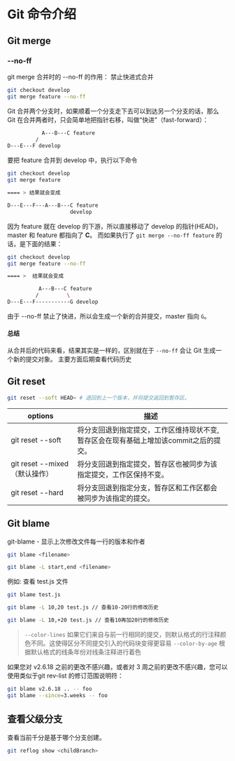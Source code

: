 # Git 命令介绍
## Git merge

### --no-ff
git merge 合并时的 --no-ff 的作用： 禁止快进式合并

```bash
git checkout develop
git merge feature --no-ff
```

Git 合并两个分支时，如果顺着一个分支走下去可以到达另一个分支的话，那么 Git 在合并两者时，只会简单地把指针右移，叫做“快进”（fast-forward）：
```bash
           A---B---C feature
         /
D---E---F develop
```
要把 feature 合并到 develop 中，执行以下命令
```bash
git checkout develop
git merge feature

==== > 结果就会变成

D---E---F---A---B---C feature
                    develop
```
因为 feature 就在 develop 的下游，所以直接移动了 develop 的指针(HEAD)，master 和 feature 都指向了 **C**。
而如果执行了 `git merge --no-ff feature` 的话，是下面的结果：
```bash
git checkout develop
git merge feature --no-ff

==== >  结果就会变成

          A---B---C feature
         /         \
D---E---F-----------G develop
```
由于 --no-ff 禁止了快进，所以会生成一个新的合并提交，master 指向 `G`。

#### 总结
从合并后的代码来看，结果其实是一样的，区别就在于 `--no-ff` 会让 Git 生成一个新的提交对象。
主要方面后期查看代码历史

## Git reset
```bash
git reset --soft HEAD~ # 退回到上一个版本，并将提交返回到暂存区。
```


| options                        | 描述                                                         |
| ------------------------------ | ------------------------------------------------------------ |
| git reset --soft               | 将分支回退到指定提交，工作区维持现状不变,暂存区会在现有基础上增加该commit之后的提交。 |
| git reset --mixed （默认操作） | 将分支回退到指定提交，暂存区也被同步为该指定提交，工作区保持不变。 |
| git reset --hard               | 将分支回退到指定分支，暂存区和工作区都会被同步为该指定的提交。 |



## Git blame
git-blame - 显示上次修改文件每一行的版本和作者
```bash
git blame <filename>

git blame -L start,end <filename>
```
例如: 查看 test.js 文件
```bash
git blame test.js

git blame -L 10,20 test.js // 查看10-20行的修改历史

git blame -L 10,+20 test.js // 查看10再加20行的修改历史
```

> `--color-lines`
> 如果它们来自与前一行相同的提交，则默认格式的行注释颜色不同。这使得区分不同提交引入的代码块变得更容易
> `--color-by-age`
> 根据默认格式的线条年份对线条注释进行着色

如果您对 v2.6.18 之前的更改不感兴趣，或者对 3 周之前的更改不感兴趣，您可以使用类似于git rev-list 的修订范围说明符：
```bash
git blame v2.6.18 .. -- foo
git blame --since=3.weeks -- foo

```


## 查看父级分支
查看当前千分是基于哪个分支创建。
```bash
git reflog show <childBranch>
```